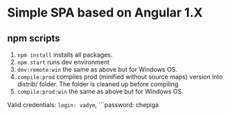 # Simple SPA based on Angular 1.X

## npm scripts

1. ```npm install``` installs all packages.
2. ```npm start``` runs dev environment
5. ```dev:remote:win``` the same as above but for Windows OS.
7. ```compile:prod``` compiles prod (minified without source maps) version into distrib/ folder. The folder is cleaned up before compiling
8. ```compile:prod:win``` the same as above but for Windows OS.

Valid credentials: ```login: vadym```, ```password: chepiga
``` 